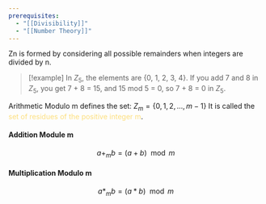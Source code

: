 ```yaml
---
prerequisites:
  - "[[Divisibility]]"
  - "[[Number Theory]]"
---
```

Zn is formed by considering all possible remainders when integers are divided by n.

>[!example] 
>In $Z_{5}$, the elements are {0, 1, 2, 3, 4}. If you add 7 and 8 in $Z_{5}$, you get 7 + 8 = 15, and 15 mod 5 = 0, so 7 + 8 = 0 in $Z_{5}$.



Arithmetic Modulo m defines the set: $Z_{m}=\{0,1,2,\dots,m-1\}$
It is called the <span style="color:rgb(253, 223, 126)">set of residues of the positive integer m</span>.

#### Addition Module m
$$a +_{m} b = (a + b) \mod{m}$$

#### Multiplication Modulo m
$$a *_{m} b = (a * b) \mod{m}$$

